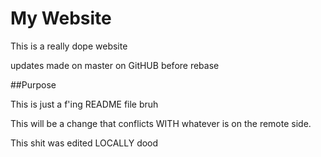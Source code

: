 # My Website
This is a really dope website



updates made on master on GitHUB before rebase 

##Purpose

This is just a f'ing README file bruh

This will be a change that conflicts WITH whatever is on the remote side.

This shit was edited LOCALLY dood
